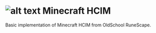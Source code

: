 # ![alt text]([https://github.com/Gavin-TC/blob/hcim-datapack/pack.png](https://github.com/Gavin-TC/hcim-datapack/blob/da7e8a6e6035b31d6302b77e6f28ce929de08e7a/pack.png))  Minecraft HCIM
Basic implementation of Minecraft HCIM from OldSchool RuneScape.
